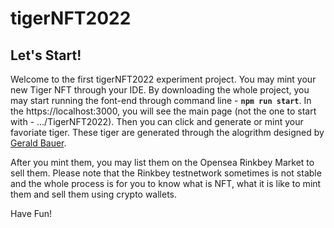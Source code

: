 # tigerNFT2022

## Let's Start!
Welcome to the first tigerNFT2022 experiment project. You may mint your new Tiger NFT through your IDE. By downloading the whole project, you may start running the font-end through command line - **`npm run start`**. In the https://localhost:3000, you will see the main page (not the one to start with - .../TigerNFT2022). Then you can click and generate or mint your favoriate tiger. These tiger are generated through the alogrithm designed by [Gerald Bauer](https://github.com/geraldb). 

After you mint them, you may list them on the Opensea Rinkbey Market to sell them. Please note that the Rinkbey testnetwork sometimes is not stable and the whole process is for you to know what is NFT, what it is like to mint them and sell them using crypto wallets. 

Have Fun!
